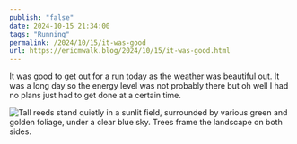 ```yaml
---
publish: "false"
date: 2024-10-15 21:34:00
tags: "Running"
permalink: /2024/10/15/it-was-good
url: https://ericmwalk.blog/2024/10/15/it-was-good.html
---
```


It was good to get out for a [run](https://strava.com/activities/12666328399) today as the weather was beautiful out. It was a long day so the energy level was not probably there but oh well I had no plans just had to get done at a certain time.

![Tall reeds stand quietly in a sunlit field, surrounded by various green and golden foliage, under a clear blue sky. Trees frame the landscape on both sides.](https://ericmwalk.blog/uploads/2024/img-0433-edited.jpeg)